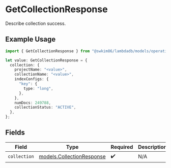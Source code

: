 # GetCollectionResponse

Describe collection success.

## Example Usage

```typescript
import { GetCollectionResponse } from "@swkim86/lambdadb/models/operations";

let value: GetCollectionResponse = {
  collection: {
    projectName: "<value>",
    collectionName: "<value>",
    indexConfigs: {
      "key": {
        type: "long",
      },
    },
    numDocs: 249788,
    collectionStatus: "ACTIVE",
  },
};
```

## Fields

| Field                                                           | Type                                                            | Required                                                        | Description                                                     |
| --------------------------------------------------------------- | --------------------------------------------------------------- | --------------------------------------------------------------- | --------------------------------------------------------------- |
| `collection`                                                    | [models.CollectionResponse](../../models/collectionresponse.md) | :heavy_check_mark:                                              | N/A                                                             |